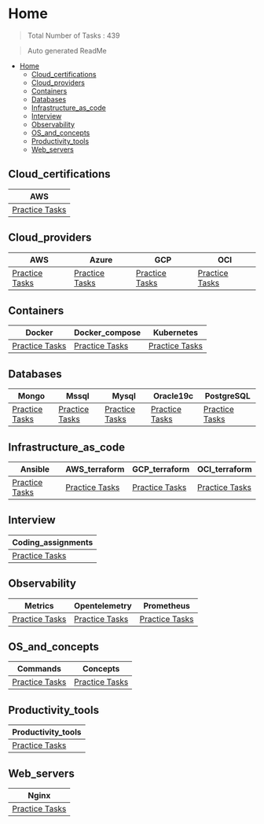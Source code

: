 # Home 

> Total Number of Tasks :      439

> Auto generated ReadMe

- [Home](#home)
  - [Cloud\_certifications](#cloud_certifications)
  - [Cloud\_providers](#cloud_providers)
  - [Containers](#containers)
  - [Databases](#databases)
  - [Infrastructure\_as\_code](#infrastructure_as_code)
  - [Interview](#interview)
  - [Observability](#observability)
  - [OS\_and\_concepts](#os_and_concepts)
  - [Productivity\_tools](#productivity_tools)
  - [Web\_servers](#web_servers)

## Cloud_certifications

| AWS                                             |
| ----------------------------------------------- |
| [Practice Tasks](home/cloud_certifications/aws) |

## Cloud_providers

| AWS                                        | Azure                                        | GCP                                        | OCI                                        |
| ------------------------------------------ | -------------------------------------------- | ------------------------------------------ | ------------------------------------------ |
| [Practice Tasks](home/cloud_providers/aws) | [Practice Tasks](home/cloud_providers/azure) | [Practice Tasks](home/cloud_providers/gcp) | [Practice Tasks](home/cloud_providers/oci) |

## Containers

| Docker                                   | Docker_compose                                   | Kubernetes                                   |
| ---------------------------------------- | ------------------------------------------------ | -------------------------------------------- |
| [Practice Tasks](home/containers/docker) | [Practice Tasks](home/containers/docker_compose) | [Practice Tasks](home/containers/kubernetes) |

## Databases

| Mongo                                  | Mssql                                  | Mysql                                  | Oracle19c                                  | PostgreSQL                                  |
| -------------------------------------- | -------------------------------------- | -------------------------------------- | ------------------------------------------ | ------------------------------------------- |
| [Practice Tasks](home/databases/mongo) | [Practice Tasks](home/databases/mssql) | [Practice Tasks](home/databases/mysql) | [Practice Tasks](home/databases/oracle19c) | [Practice Tasks](home/databases/postgreSQL) |

## Infrastructure_as_code

| Ansible                                               | AWS_terraform                                               | GCP_terraform                                               | OCI_terraform                                               |
| ----------------------------------------------------- | ----------------------------------------------------------- | ----------------------------------------------------------- | ----------------------------------------------------------- |
| [Practice Tasks](home/infrastructure_as_code/ansible) | [Practice Tasks](home/infrastructure_as_code/terraform/aws) | [Practice Tasks](home/infrastructure_as_code/terraform/gcp) | [Practice Tasks](home/infrastructure_as_code/terraform/oci) |

## Interview

| Coding_assignments                                  |
| --------------------------------------------------- |
| [Practice Tasks](home/interview/coding_assignments) |

## Observability

| Metrics                                      | Opentelemetry                                      | Prometheus                                      |
| -------------------------------------------- | -------------------------------------------------- | ----------------------------------------------- |
| [Practice Tasks](home/observability/metrics) | [Practice Tasks](home/observability/opentelemetry) | [Practice Tasks](home/observability/prometheus) |

## OS_and_concepts

| Commands                                        | Concepts                               |
| ----------------------------------------------- | -------------------------------------- |
| [Practice Tasks](home/os_and_concepts/commands) | [Practice Tasks](home/os_and_concepts) |

## Productivity_tools

| Productivity_tools                        |
| ----------------------------------------- |
| [Practice Tasks](home/productivity_tools) |

## Web_servers

| Nginx                                    |
| ---------------------------------------- |
| [Practice Tasks](home/web_servers/nginx) |

